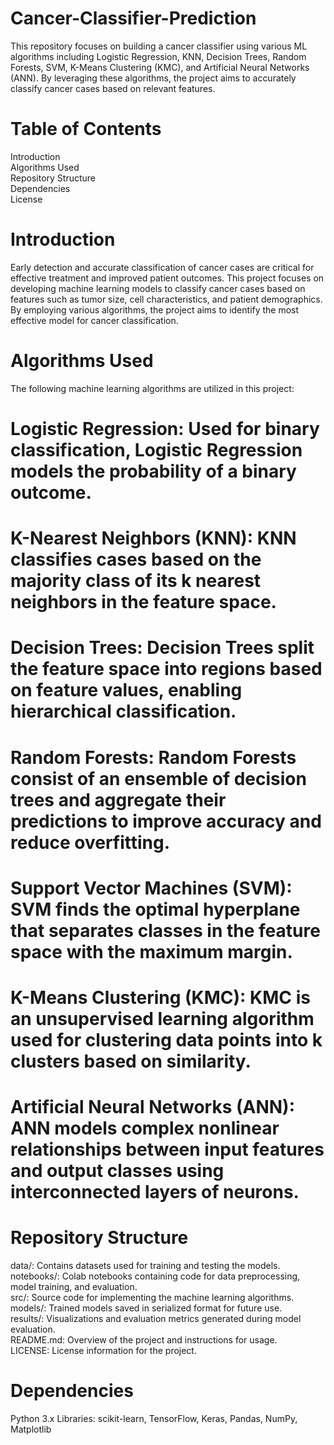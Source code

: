# Cancer-Classifier-Prediction
This repository focuses on building a cancer classifier using various  ML algorithms including Logistic Regression, KNN, Decision Trees, Random Forests, SVM, K-Means Clustering (KMC), and Artificial Neural Networks (ANN). By leveraging these algorithms, the project aims to accurately classify cancer cases based on relevant features.

# Table of Contents
Introduction<br>Algorithms Used<br>Repository Structure<br>Dependencies<br>License

# Introduction
Early detection and accurate classification of cancer cases are critical for effective treatment and improved patient outcomes. This project focuses on developing machine learning models to classify cancer cases based on features such as tumor size, cell characteristics, and patient demographics. By employing various algorithms, the project aims to identify the most effective model for cancer classification.

# Algorithms Used
The following machine learning algorithms are utilized in this project:

# Logistic Regression: Used for binary classification, Logistic Regression models the probability of a binary outcome.
# K-Nearest Neighbors (KNN): KNN classifies cases based on the majority class of its k nearest neighbors in the feature space.
# Decision Trees: Decision Trees split the feature space into regions based on feature values, enabling hierarchical classification.
# Random Forests: Random Forests consist of an ensemble of decision trees and aggregate their predictions to improve accuracy and reduce overfitting.
# Support Vector Machines (SVM): SVM finds the optimal hyperplane that separates classes in the feature space with the maximum margin.
# K-Means Clustering (KMC): KMC is an unsupervised learning algorithm used for clustering data points into k clusters based on similarity.
# Artificial Neural Networks (ANN): ANN models complex nonlinear relationships between input features and output classes using interconnected layers of neurons.

# Repository Structure
data/: Contains datasets used for training and testing the models.<br>notebooks/: Colab notebooks containing code for data preprocessing, model training, and evaluation.<br>src/: Source code for implementing the machine learning algorithms.<br>models/: Trained models saved in serialized format for future use.<br>results/: Visualizations and evaluation metrics generated during model evaluation.<br>README.md: Overview of the project and instructions for usage.<br>LICENSE: License information for the project.

# Dependencies
Python 3.x
Libraries: scikit-learn, TensorFlow, Keras, Pandas, NumPy, Matplotlib
